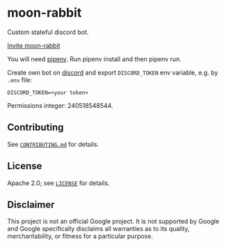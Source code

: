 # moon-rabbit

Custom stateful discord bot.

[Invite moon-rabbit](https://discord.com/api/oauth2/authorize?client_id=884131362251079730&permissions=515396455488&scope=bot)

You will need [pipenv](https://pipenv.pypa.io/en/latest/). Run pipenv install and then pipenv run.

Create own bot on [discord](https://discord.com/developers/applications) and export `DISCORD_TOKEN` env variable, e.g. by `.env` file:

```
DISCORD_TOKEN=<your token>
```

Permissions integer: 240518548544.

## Contributing

See [`CONTRIBUTING.md`](CONTRIBUTING.md) for details.

## License

Apache 2.0; see [`LICENSE`](LICENSE) for details.

## Disclaimer

This project is not an official Google project. It is not supported by
Google and Google specifically disclaims all warranties as to its quality,
merchantability, or fitness for a particular purpose.
